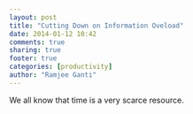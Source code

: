 ```yaml
---
layout: post
title: "Cutting Down on Information Oveload"
date: 2014-01-12 10:42
comments: true
sharing: true
footer: true
categories: [productivity]
author: "Ramjee Ganti"
---
```

We all know that time is a very scarce resource.